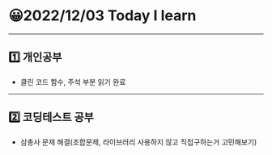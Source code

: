 # 😀2022/12/03 Today I learn
-------------------------
## 1️⃣ 개인공부
  * 클린 코드 함수, 주석 부분 읽기 완료
-------------------------
## 2️⃣ 코딩테스트 공부
  * 삼총사 문제 해결(조합문제, 라이브러리 사용하지 않고 직접구하는거 고민해보기)
